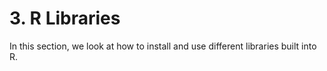 # 3. R Libraries

In this section, we look at how to install and use different libraries built into R.
